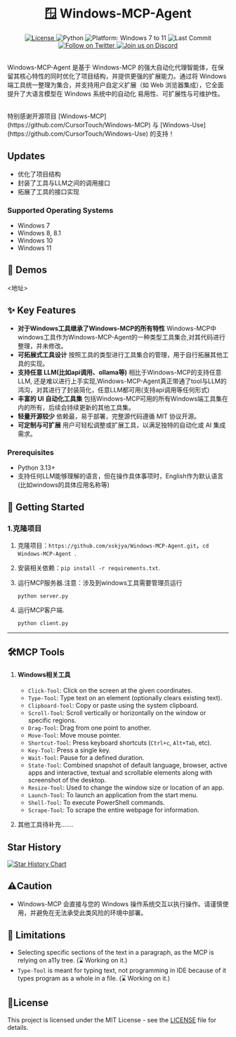 <div align="center">

  <h1>🪟 Windows-MCP-Agent</h1>

  <a href="https://github.com/CursorTouch/Windows-MCP/blob/main/LICENSE">
    <img src="https://img.shields.io/badge/license-MIT-green" alt="License">
  </a>
  <img src="https://img.shields.io/badge/python-3.13%2B-blue" alt="Python">
  <img src="https://img.shields.io/badge/platform-Windows%207–11-blue" alt="Platform: Windows 7 to 11">
  <img src="https://img.shields.io/github/last-commit/CursorTouch/Windows-MCP" alt="Last Commit">
  <br>
  <a href="https://x.com/CursorTouch">
    <img src="https://img.shields.io/badge/follow-%40CursorTouch-1DA1F2?logo=twitter&style=flat" alt="Follow on Twitter">
  </a>
  <a href="https://discord.com/invite/Aue9Yj2VzS">
    <img src="https://img.shields.io/badge/Join%20on-Discord-5865F2?logo=discord&logoColor=white&style=flat" alt="Join us on Discord">
  </a>

</div>

<br>

Windows-MCP-Agent 是基于 Windows-MCP 的强大自动化代理智能体，在保留其核心特性的同时优化了项目结构，并提供更强的扩展能力。通过将 Windows 端工具统一整理为集合，并支持用户自定义扩展（如 Web 浏览器集成），它全面提升了大语言模型在 Windows 系统中的自动化 易用性、可扩展性与可维护性。

<br>
特别感谢开源项目 [Windows-MCP](https://github.com/CursorTouch/Windows-MCP) 与 [Windows-Use](https://github.com/CursorTouch/Windows-Use) 的支持！

## Updates

- 优化了项目结构
- 封装了工具与LLM之间的调用接口
- 拓展了工具的接口实现

### Supported Operating Systems
- Windows 7
- Windows 8, 8.1
- Windows 10
- Windows 11  

## 🎥 Demos
<地址>


## ✨ Key Features
- **对于Windows工具继承了Windows-MCP的所有特性**
Windows-MCP中windows工具作为Windows-MCP-Agent的一种类型工具集合,对其代码进行整理，并未修改。
- **可拓展式工具设计**
按照工具的类型进行工具集合的管理，用于自行拓展其他工具的实现。
- **支持任意 LLM(比如api调用、ollama等)**
相比于Windows-MCP的支持任意 LLM, 还是难以进行上手实现,Windows-MCP-Agent真正带通了tool与LLM的鸿沟，对其进行了封装简化，任意LLM都可用(支持api调用等任何形式)
- **丰富的 UI 自动化工具集**
包括Windows-MCP可用的所有Windows端工具集在内的所有，后续会持续更新的其他工具集。
- **轻量开源较少**
依赖最，易于部署，完整源代码遵循 MIT 协议开源。
- **可定制与可扩展**
用户可轻松调整或扩展工具，以满足独特的自动化或 AI 集成需求。

### Prerequisites
- Python 3.13+
- 支持任何LLM能够理解的语言，但在操作具体事项时，English作为默认语言(比如windows的具体应用名称等)


## 🏁 Getting Started

### 1.克隆项目

1. 克隆项目：`https://github.com/xskjya/Windows-MCP-Agent.git`，`cd Windows-MCP-Agent `.

2. 安装相关依赖：`pip install -r requirements.txt`.

3. 运行MCP服务器.注意：涉及到windows工具需要管理员运行

   `python server.py`

4. 运行MCP客户端.

   `python client.py`

---

## 🛠️MCP Tools

1. #### **Windows相关工具**
   - `Click-Tool`: Click on the screen at the given coordinates.
   - `Type-Tool`: Type text on an element (optionally clears existing text).
   - `Clipboard-Tool`: Copy or paste using the system clipboard.
   - `Scroll-Tool`: Scroll vertically or horizontally on the window or specific regions.
   - `Drag-Tool`: Drag from one point to another.
   - `Move-Tool`: Move mouse pointer.
   - `Shortcut-Tool`: Press keyboard shortcuts (`Ctrl+c`, `Alt+Tab`, etc).
   - `Key-Tool`: Press a single key.
   - `Wait-Tool`: Pause for a defined duration.
   - `State-Tool`: Combined snapshot of default language, browser, active apps and interactive, textual and scrollable elements along with screenshot of the desktop.
   - `Resize-Tool`: Used to change the window size or location of an app.
   - `Launch-Tool`: To launch an application from the start menu.
   - `Shell-Tool`: To execute PowerShell commands.
   - `Scrape-Tool`: To scrape the entire webpage for information.

2. 其他工具待补充.......

## Star History

[![Star History Chart](https://api.star-history.com/svg?repos=xskjya/Windows-MCP-Agent&type=Date)](https://www.star-history.com/#CursorTouch/Windows-MCP&Date)

## ⚠️Caution

*  Windows-MCP 会直接与您的 Windows 操作系统交互以执行操作。请谨慎使用，并避免在无法承受此类风险的环境中部署。

## 📝 Limitations

- Selecting specific sections of the text in a paragraph, as the MCP is relying on a11y tree. (⌛ Working on it.)
- `Type-Tool` is meant for typing text, not programming in IDE because of it types program as a whole in a file. (⌛ Working on it.)

## 🪪License

This project is licensed under the MIT License - see the [LICENSE](LICENSE) file for details.
